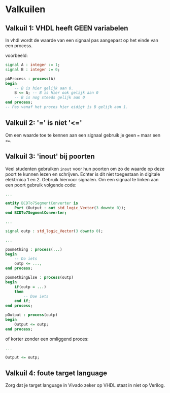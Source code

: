 # Valkuilen

## Valkuil 1: VHDL heeft GEEN variabelen
In vhdl wordt de waarde van een signaal pas aangepast op het einde van een process.

voorbeeld:
```vhdl
signal A : integer := 1;
signal B : integer := 0;

pAProcess : process(A)
begin
    -- B is hier gelijk aan 0.
    B <= A; -- B is hier ook gelijk aan 0
    -- B is nog steeds gelijk aan 0
end process;
-- Pas vanaf het proces hier eidigt is B gelijk aan 1.
```

## Valkuil 2: '=' is niet '<='
Om een waarde toe te kennen aan een signaal gebruik je geen `=` maar een `<=`.

## Valkuil 3: 'inout' bij poorten
Veel studenten gebruiken `inout` voor hun poorten om zo de waarde op deze poort te kunnen lezen en schrijven. Echter is dit niet toegestaan in digitale elektrnica 1 en 2. Gebruik hiervoor signalen. Om een signaal te linken aan een poort gebruik volgende code:

```vhdl
...

entity BCDTo7SegmentConverter is
    Port (Output : out std_logic_Vector(3 downto 0));
end BCDTo7SegmentConverter;

...

signal outp : std_logic_Vector(3 downto 0);

...

pSomething : process(...)
begin
    -- Do iets
    outp <= ...,
end process;

pSomethingElse : process(outp)
begin
    if(outp = ...)
    then
        -- Doe iets
    end if;
end process;

pOutput : process(outp)
begin
    Output <= outp;
end process;
```

of korter zonder een omliggend proces:
```vhdl
...

Output <= outp;
```

## Valkuil 4: foute target language
Zorg dat je target language in Vivado zeker op VHDL staat in niet op Verilog.


